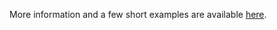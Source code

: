 More information and a few short examples are available [here](https://github.com/ac-custom-shaders-patch/acc-extension-config/wiki/Cars-%E2%80%93-Physics-scripts).
